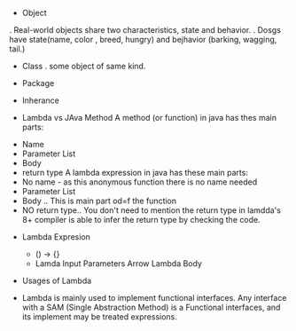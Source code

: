 
* Object 

. Real-world objects share two characteristics, state and behavior.
. Dosgs have state(name, color , breed, hungry) and bejhavior (barking, wagging, tail.)

* Class
 . some object of same kind.
* Package
* Inherance

* Lambda vs JAva Method 
A method (or function) in java has thes main parts:
- Name
- Parameter List
- Body
- return type
A lambda expression in  java has these main parts:
- No name - as this anonymous function there is no name needed 
- Parameter List
- Body .. This is main part od=f the function
- NO return type.. You don't need to mention the return type in lamdda's 8+
compiler is able to infer the return type by checking the code.

* Lambda Expresion
  * ()  ->  {}
  * Lamda Input Parameters   Arrow   Lambda Body

* Usages of Lambda
- Lambda is mainly used to implement functional interfaces. Any interface with a
SAM (Single Abstraction Method) is a Functional interfaces, and its implement may 
be treated expressions.
